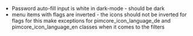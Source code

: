 * Password auto-fill input is white in dark-mode - should be dark
* menu items with flags are inverted - the icons should not be inverted for flags for this make exceptions for pimcore_icon_language_de and pimcore_icon_language_en classes when it comes to the filters
